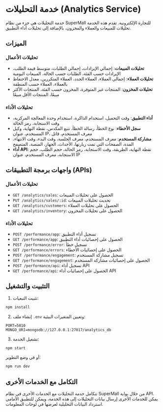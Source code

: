 # خدمة التحليلات (Analytics Service)

خدمة التحليلات هي جزء من نظام SuperMall للتجارة الإلكترونية. تقدم هذه الخدمة تحليلات للمبيعات والعملاء والمخزون، بالإضافة إلى تحليلات أداء التطبيق.

## الميزات

### تحليلات الأعمال
- **تحليلات المبيعات**: إجمالي الإيرادات، إجمالي الطلبات، متوسط قيمة الطلب، الإيرادات حسب الفئة، الطلبات حسب الحالة، المبيعات اليومية
- **تحليلات العملاء**: إجمالي العملاء، العملاء الجدد، العملاء المتكررين، معدل الاحتفاظ بالعملاء، العملاء حسب المنطقة
- **تحليلات المخزون**: المنتجات غير المتوفرة، المخزون حسب الفئة، المنتجات الأكثر مبيعًا، المنتجات الأقل مبيعًا

### تحليلات الأداء
- **أداء التطبيق**: وقت التحميل، استخدام الذاكرة، استخدام وحدة المعالجة المركزية، وقت الاستجابة، رمز الحالة
- **سجل الأخطاء**: نوع الخطأ، رسالة الخطأ، تتبع المكدس، نقطة النهاية، وكيل المستخدم، عنوان IP، معرف المستخدم، قاتل
- **مشاركة المستخدم**: معرف المستخدم، معرف الجلسة، وقت البدء، وقت الانتهاء، المدة، الصفحات التي تمت زيارتها، الأحداث، الجهاز، المنصة، المتصفح
- **أداء API**: نقطة النهاية، الطريقة، وقت الاستجابة، رمز الحالة، حجم الطلب، حجم الاستجابة، معرف المستخدم، عنوان IP

## واجهات برمجة التطبيقات (APIs)

### تحليلات الأعمال
- `GET /analytics/sales`: الحصول على تحليلات المبيعات
- `PUT /analytics/sales/:id`: تحديث تحليلات المبيعات
- `GET /analytics/customers`: الحصول على تحليلات العملاء
- `GET /analytics/inventory`: الحصول على تحليلات المخزون

### تحليلات الأداء
- `POST /performance/app`: تسجيل أداء التطبيق
- `GET /performance/app`: الحصول على إحصائيات أداء التطبيق
- `POST /performance/error`: تسجيل خطأ
- `GET /performance/errors`: الحصول على إحصائيات الأخطاء
- `POST /performance/engagement`: تسجيل مشاركة المستخدم
- `GET /performance/engagement`: الحصول على إحصائيات مشاركة المستخدم
- `POST /performance/api`: تسجيل أداء API
- `GET /performance/api`: الحصول على إحصائيات أداء API

## التثبيت والتشغيل

1. تثبيت التبعيات:
```bash
npm install
```

2. إنشاء ملف `.env` وتعيين المتغيرات البيئية:
```
PORT=5010
MONGO_URI=mongodb://127.0.0.1:27017/analytics_db
```

3. تشغيل الخدمة:
```bash
npm start
```

أو في وضع التطوير:
```bash
npm run dev
```

## التكامل مع الخدمات الأخرى

تتكامل خدمة التحليلات مع الخدمات الأخرى في نظام SuperMall من خلال بوابة API. يمكن للخدمات الأخرى إرسال بيانات التحليلات إلى هذه الخدمة، ويمكن للتطبيق الأمامي استرداد البيانات التحليلية لعرضها في لوحات المعلومات.